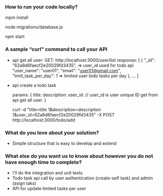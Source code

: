 
### How to run your code locally?
mpm install

node migrations/database.js

npm start

### A sample “curl” command to call your API
- api get all user: GET: http://localhost:3000/user/list
   response:
    [
        {
            "_id": "62a8d6faecf2e20029fd3435",      => user_id used for todo api
            "user_name": "user01",
            "email": "user01@gmail.com",
            "limit_task_per_day": 1                 => limited user todo tasks per day
        },
        ...
    ]

- api create a todo task

    params: {
        title: 
        description:
        user_id:   // user_id is user unique ID get from api get all user.
    }

    curl -d "title=title 1&description=description 1&user_id=62a8d6faecf2e20029fd3435" -X POST http://localhost:3000/todo/add

### What do you love about your solution?
- Simple structure that is easy to develop and extend 

### What else do you want us to know about however you do not have enough time to complete?
- I'll do the integration and unit tests.
- Todo task api call by user authentication (create-self task) and admin (asign taks)
- APi for update limited tasks per user

